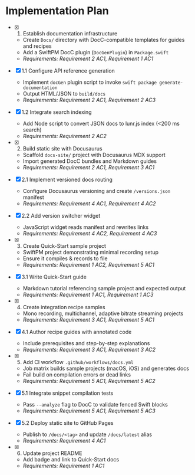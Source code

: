 # Implementation Plan

- [x] 1. Establish documentation infrastructure
  - Create `Docs/` directory with DocC-compatible templates for guides and recipes
  - Add a SwiftPM DocC plugin (`DocGenPlugin`) in `Package.swift`
  - _Requirements: Requirement 2 AC1, Requirement 1 AC1_

- [x] 1.1 Configure API reference generation
  - Implement `docGen` plugin script to invoke `swift package generate-documentation`
  - Output HTML/JSON to `build/docs`
  - _Requirements: Requirement 2 AC1, Requirement 2 AC3_

- [x] 1.2 Integrate search indexing
  - Add Node script to convert JSON docs to lunr.js index (<200 ms search)
  - _Requirements: Requirement 2 AC2_

- [x] 2. Build static site with Docusaurus
  - Scaffold `docs-site/` project with Docusaurus MDX support
  - Import generated DocC bundles and Markdown guides
  - _Requirements: Requirement 2 AC1, Requirement 3 AC1_

- [x] 2.1 Implement versioned docs routing
  - Configure Docusaurus versioning and create `/versions.json` manifest
  - _Requirements: Requirement 4 AC1, Requirement 4 AC2_

- [x] 2.2 Add version switcher widget
  - JavaScript widget reads manifest and rewrites links
  - _Requirements: Requirement 4 AC2, Requirement 4 AC3_

- [x] 3. Create Quick-Start sample project
  - SwiftPM project demonstrating minimal recording setup
  - Ensure it compiles & records to file
  - _Requirements: Requirement 1 AC2, Requirement 5 AC1_

- [x] 3.1 Write Quick-Start guide
  - Markdown tutorial referencing sample project and expected output
  - _Requirements: Requirement 1 AC1, Requirement 1 AC3_

- [x] 4. Create integration recipe samples
  - Mono recording, multichannel, adaptive bitrate streaming projects
  - _Requirements: Requirement 3 AC1, Requirement 5 AC1_

- [x] 4.1 Author recipe guides with annotated code
  - Include prerequisites and step-by-step explanations
  - _Requirements: Requirement 3 AC1, Requirement 3 AC2_

- [x] 5. Add CI workflow `.github/workflows/docs.yml`
  - Job matrix builds sample projects (macOS, iOS) and generates docs
  - Fail build on compilation errors or dead links
  - _Requirements: Requirement 5 AC1, Requirement 5 AC2_

- [x] 5.1 Integrate snippet compilation tests
  - Pass `--analyze` flag to DocC to validate fenced Swift blocks
  - _Requirements: Requirement 5 AC1, Requirement 5 AC3_

- [x] 5.2 Deploy static site to GitHub Pages
  - Publish to `/docs/<tag>` and update `/docs/latest` alias
  - _Requirements: Requirement 4 AC1_

- [x] 6. Update project README
  - Add badge and link to Quick-Start docs
  - _Requirements: Requirement 1 AC1_
